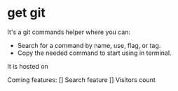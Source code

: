 # get git

It's a git commands helper where you can:
- Search for a command by name, use, flag, or tag. 
- Copy the needed command to start using in terminal.

It is hosted on 

Coming features:
[] Search feature
[] Visitors count